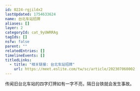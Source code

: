 ```yaml
---
id: 0224-rgjildx2
lastUpdated: 1754633624
name: 台北车站招牌
aliases: []
layer: 2
categoryId: cat_9yUWRRAg
tagIds: []
nsfw: false
parent: ""
relatedEntries: []
timelineEvents: []
titledLinks:
  - title: "相关链接: 台北车站招牌"
    url: https://meet.eslite.com/tw/sc/article/202307060002
---
```


传闻旧台北车站的四字灯牌如有一字不亮，隔日台铁就会发生事故。